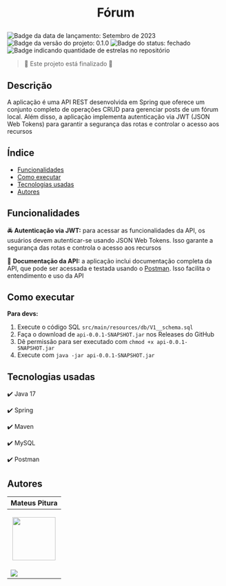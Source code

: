 <h1 align="center"> 
  <p>Fórum</p> 
</h1> 

<p> 
  <img src="https://img.shields.io/badge/Release-September%202023-green" alt="Badge da data de lançamento: Setembro de 2023">  
  <img src="https://img.shields.io/badge/Version-0.1.0-blue" alt="Badge da versão do projeto: 0.1.0">  
  <img src="https://img.shields.io/badge/Status-Closed-brightgreen" alt="Badge do status: fechado">  
  <img src="https://img.shields.io/github/stars/MateusPitura/api-spring-forum?style=social" alt="Badge indicando quantidade de estrelas no repositório"> 
</p> 

> :checkered_flag: Este projeto está finalizado :checkered_flag:  

## Descrição 

A aplicação é uma API REST desenvolvida em Spring que oferece um conjunto completo de operações CRUD para gerenciar posts de um fórum local. Além disso, a aplicação implementa autenticação via JWT (JSON Web Tokens) para garantir a segurança das rotas e controlar o acesso aos recursos

## Índice 
- [Funcionalidades](#funcionalidades) 
- [Como executar](#como-executar) 
- [Tecnologias usadas](#tecnologias-usadas) 
- [Autores](#autores) 

## Funcionalidades 

:oncoming_police_car: **Autenticação via JWT:** para acessar as funcionalidades da API, os usuários devem autenticar-se usando JSON Web Tokens. Isso garante a segurança das rotas e controla o acesso aos recursos

:page_facing_up: **Documentação da API:** a aplicação inclui documentação completa da API, que pode ser acessada e testada usando o [Postman](https://documenter.getpostman.com/view/28639415/2s9YJW5ks9). Isso facilita o entendimento e uso da API 

## Como executar 

**Para devs:** 

1. Execute o código SQL `src/main/resources/db/V1__schema.sql`
2. Faça o download de `api-0.0.1-SNAPSHOT.jar` nos Releases do GitHub
3. Dê permissão para ser executado com `chmod +x api-0.0.1-SNAPSHOT.jar`
4. Execute com `java -jar api-0.0.1-SNAPSHOT.jar`

## Tecnologias usadas 

:heavy_check_mark: Java 17

:heavy_check_mark: Spring

:heavy_check_mark: Maven

:heavy_check_mark: MySQL

:heavy_check_mark: Postman

## Autores 

| Mateus Pitura | 
|------| 
| <p align="center"><img src="https://user-images.githubusercontent.com/119008106/227821967-fac62c31-0d62-485b-829e-ef56c033e21a.jpeg" width="100" height="100"></p> | 
| <a href="https://www.linkedin.com/in/mateuspitura/"><img src="https://img.shields.io/badge/LinkedIn-0077B5?style=for-the-badge&logo=linkedin&logoColor=white"> | 
